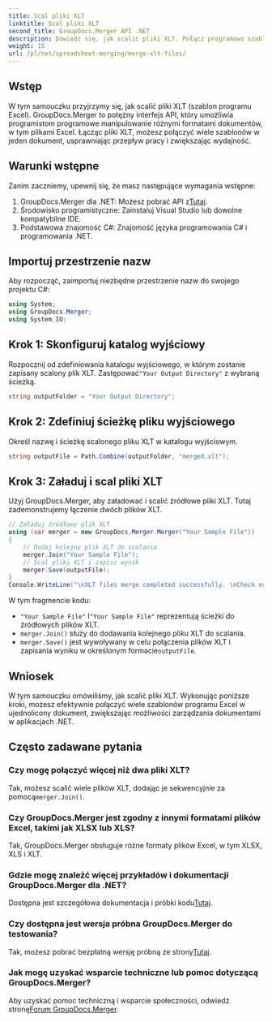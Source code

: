 ```yaml
---
title: Scal pliki XLT
linktitle: Scal pliki XLT
second_title: GroupDocs.Merger API .NET
description: Dowiedz się, jak scalić pliki XLT. Połącz programowo szablony programu Excel w języku C#, korzystając z tego przewodnika krok po kroku.
weight: 15
url: /pl/net/spreadsheet-merging/merge-xlt-files/
---
```

## Wstęp
W tym samouczku przyjrzymy się, jak scalić pliki XLT (szablon programu Excel). GroupDocs.Merger to potężny interfejs API, który umożliwia programistom programowe manipulowanie różnymi formatami dokumentów, w tym plikami Excel. Łącząc pliki XLT, możesz połączyć wiele szablonów w jeden dokument, usprawniając przepływ pracy i zwiększając wydajność.
## Warunki wstępne
Zanim zaczniemy, upewnij się, że masz następujące wymagania wstępne:
1.  GroupDocs.Merger dla .NET: Możesz pobrać API z[Tutaj](https://releases.groupdocs.com/merger/net/).
2. Środowisko programistyczne: Zainstaluj Visual Studio lub dowolne kompatybilne IDE.
3. Podstawowa znajomość C#: Znajomość języka programowania C# i programowania .NET.

## Importuj przestrzenie nazw
Aby rozpocząć, zaimportuj niezbędne przestrzenie nazw do swojego projektu C#:
```csharp
using System; 
using GroupDocs.Merger;
using System.IO;
```
## Krok 1: Skonfiguruj katalog wyjściowy
 Rozpocznij od zdefiniowania katalogu wyjściowego, w którym zostanie zapisany scalony plik XLT. Zastępować`"Your Output Directory"` z wybraną ścieżką.
```csharp
string outputFolder = "Your Output Directory";
```
## Krok 2: Zdefiniuj ścieżkę pliku wyjściowego
Określ nazwę i ścieżkę scalonego pliku XLT w katalogu wyjściowym.
```csharp
string outputFile = Path.Combine(outputFolder, "merged.xlt");
```
## Krok 3: Załaduj i scal pliki XLT
Użyj GroupDocs.Merger, aby załadować i scalić źródłowe pliki XLT. Tutaj zademonstrujemy łączenie dwóch plików XLT.
```csharp
// Załaduj źródłowy plik XLT
using (var merger = new GroupDocs.Merger.Merger("Your Sample File"))
{
    // Dodaj kolejny plik XLT do scalania
    merger.Join("Your Sample File");
    // Scal pliki XLT i zapisz wynik
    merger.Save(outputFile);
}
Console.WriteLine("\nXLT files merge completed successfully. \nCheck output in {0}", outputFolder);
```
W tym fragmencie kodu:
- `"Your Sample File"` I`"Your Sample File"` reprezentują ścieżki do źródłowych plików XLT.
- `merger.Join()` służy do dodawania kolejnego pliku XLT do scalania.
- `merger.Save()` jest wywoływany w celu połączenia plików XLT i zapisania wyniku w określonym formacie`outputFile`.

## Wniosek
W tym samouczku omówiliśmy, jak scalić pliki XLT. Wykonując poniższe kroki, możesz efektywnie połączyć wiele szablonów programu Excel w ujednolicony dokument, zwiększając możliwości zarządzania dokumentami w aplikacjach .NET.

## Często zadawane pytania
### Czy mogę połączyć więcej niż dwa pliki XLT?
Tak, możesz scalić wiele plików XLT, dodając je sekwencyjnie za pomocą`merger.Join()`.
### Czy GroupDocs.Merger jest zgodny z innymi formatami plików Excel, takimi jak XLSX lub XLS?
Tak, GroupDocs.Merger obsługuje różne formaty plików Excel, w tym XLSX, XLS i XLT.
### Gdzie mogę znaleźć więcej przykładów i dokumentacji GroupDocs.Merger dla .NET?
 Dostępna jest szczegółowa dokumentacja i próbki kodu[Tutaj](https://tutorials.groupdocs.com/merger/net/).
### Czy dostępna jest wersja próbna GroupDocs.Merger do testowania?
 Tak, możesz pobrać bezpłatną wersję próbną ze strony[Tutaj](https://releases.groupdocs.com/).
### Jak mogę uzyskać wsparcie techniczne lub pomoc dotyczącą GroupDocs.Merger?
 Aby uzyskać pomoc techniczną i wsparcie społeczności, odwiedź stronę[Forum GroupDocs.Merger](https://forum.groupdocs.com/c/merger/32).